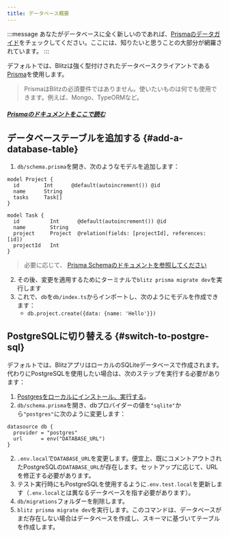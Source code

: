 ```yaml
---
title: データベース概要
---
```


:::message
あなたがデータベースに全く新しいのであれば、[Prismaのデータガイド](https://www.prisma.io/dataguide/)をチェックしてください。ここには、知りたいと思うことの大部分が網羅されています。
:::

デフォルトでは、Blitzは強く型付けされたデータベースクライアントである[Prisma](https://prisma.io)を使用します。

> PrismaはBlitzの必須要件ではありません。使いたいものは何でも使用できます。例えば、Mongo、TypeORMなど。

##### [Prismaのドキュメントをここで読む](https://www.prisma.io/docs/understand-prisma/introduction)

## データベーステーブルを追加する {#add-a-database-table}

1. `db/schema.prisma`を開き、次のようなモデルを追加します：

```prisma
model Project {
  id        Int      @default(autoincrement()) @id
  name      String
  tasks     Task[]
}

model Task {
  id          Int      @default(autoincrement()) @id
  name        String
  project     Project  @relation(fields: [projectId], references: [id])
  projectId   Int
}
```

> 必要に応じて、
> [Prisma Schemaのドキュメントを参照してください](https://www.prisma.io/docs/reference/tools-and-interfaces/prisma-schema/data-model)

2. その後、変更を適用するためにターミナルで`blitz prisma migrate dev`を実行します
3. これで、`db`を`db/index.ts`からインポートし、次のようにモデルを作成できます：
   - `db.project.create({data: {name: 'Hello'}})`

## PostgreSQLに切り替える {#switch-to-postgre-sql}

デフォルトでは、BlitzアプリはローカルのSQLiteデータベースで作成されます。代わりにPostgreSQLを使用したい場合は、次のステップを実行する必要があります：

1. [Postgresをローカルにインストール、実行する](./postgres)。
1. `db/schema.prisma`を開き、dbプロバイダーの値を`"sqlite"`から`"postgres"`に次のように変更します：

```prisma
datasource db {
  provider = "postgres"
  url      = env("DATABASE_URL")
}
```

2. `.env.local`で`DATABASE_URL`を変更します。便宜上、既にコメントアウトされたPostgreSQLの`DATABASE_URL`が存在します。セットアップに応じて、URLを修正する必要があります。
3. テスト実行時にもPostgreSQLを使用するように`.env.test.local`を更新します（`.env.local`とは異なるデータベースを指す必要があります）。
4. `db/migrations`フォルダーを削除します。
5. `blitz prisma migrate dev`を実行します。このコマンドは、データベースがまだ存在しない場合はデータベースを作成し、スキーマに基づいてテーブルを作成します。
